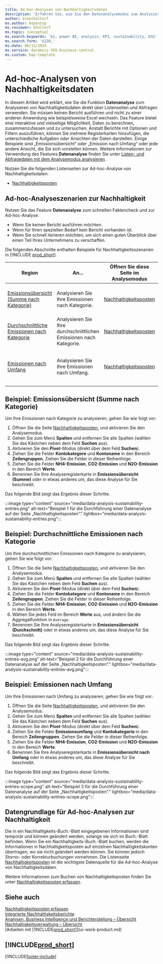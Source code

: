 ```yaml
---
title: Ad-hoc-Analysen von Nachhaltigkeitsdaten
description: 'Erfahren Sie, wie Sie den Datenanalysemodus zum Analysieren von Nachhaltigkeitsdaten verwenden.'
author: brentholtorf
ms.author: kepontop
ms.reviewer: bholtorf
ms.topic: conceptual
ms.search.keywords: 'bi, power BI, analysis, KPI, sustainability, ESG'
ms.search.form: '6220,'
ms.date: 06/12/2024
ms.service: dynamics-365-business-central
ms.custom: bap-template
---
```


# <a name="ad-hoc-analysis-of-sustainability-data"></a>Ad-hoc-Analysen von Nachhaltigkeitsdaten

In diesem Artikel wird erklärt, wie Sie die Funktion **Datenanalyse** zum Analysieren von Nachhaltigkeitsdaten direkt über Listenseiten und Abfragen verwenden. Sie müssen keinen Bericht ausführen und nicht zu einer anderen Anwendung wie beispielsweise Excel wechseln. Das Feature bietet eine interaktive und vielseitige Möglichkeit, Daten zu berechnen, zusammenzufassen und zu untersuchen. Anstatt Berichte mit Optionen und Filtern auszuführen, können Sie mehrere Registerkarten hinzufügen, die unterschiedliche Aufgaben oder Ansichten der Daten darstellen. Einige Beispiele sind „Emissionsübersicht“ oder „Emission nach Umfang“ oder jede andere Ansicht, die Sie sich vorstellen können. Weitere Informationen zur Verwendung des Features **Datenanalyse** finden Sie unter [Listen- und Abfragedaten mit dem Analysemodus analysieren](analysis-mode.md).

Nutzen Sie die folgenden Listenseiten zur Ad-hoc-Analyse von Nachhaltigkeitsdaten:

- [Nachhaltigkeitsposten](https://businesscentral.dynamics.com/?page=6220)

## <a name="sustainability-ad-hoc-analysis-scenarios"></a>Ad-hoc-Analyseszenarien zur Nachhaltigkeit

Nutzen Sie das Feature **Datenanalyse** zum schnellen Faktencheck und zur Ad-hoc-Analyse:

- Wenn Sie keinen Bericht ausführen möchten.
- Wenn für Ihren speziellen Bedarf kein Bericht vorhanden ist.
- Wenn Sie schnell iterieren möchten, um sich einen guten Überblick über einen Teil Ihres Unternehmens zu verschaffen.

Die folgenden Abschnitte enthalten Beispiele für Nachhaltigkeitsszenarien in [!INCLUDE [prod_short](includes/prod_short.md)].

| Region | An... | Öffnen Sie diese Seite im Analysemodus | Diese Felder verwenden |
| ---- | ----- | ------------------------------- |------------------- |
| [Emissionsübersicht (Summe nach Kategorie)](#example-emission-overview-sum-by-category) | Analysieren Sie Ihre Emissionen nach Kategorie. | [Nachhaltigkeitsposten](https://businesscentral.dynamics.com/?page=6220) | **Kontokategorie**, **Kontoname**, **NH4-Emission**, **CO2-Emission** und **N2O-Emission**.|
| [Durchschnittliche Emissionen nach Kategorie](#example-average-emissions-by-category) | Analysieren Sie Ihre durchschnittlichen Emissionen nach Kategorie. | [Nachhaltigkeitsposten](https://businesscentral.dynamics.com/?page=6220) | **Kontokategorie**, **Kontoname**, **NH4-Emission**, **CO2-Emission** und **N2O-Emission**.|
| [Emissionen nach Umfang](#example-emissions-by-scope) | Analysieren Sie Ihre Emissionen nach Umfang. | [Nachhaltigkeitsposten](https://businesscentral.dynamics.com/?page=6220) | **Emissionsumfang**, **Kontokategorie**, **NH4-Emission**, **CO2-Emission** und **N2O-Emission**.|

## <a name="example-emission-overview-sum-by-category"></a>Beispiel: Emissionsübersicht (Summe nach Kategorie)

Um Ihre Emissionen nach Kategorie zu analysieren, gehen Sie wie folgt vor:

1. Öffnen Sie die Seite [Nachhaltigkeitsposten](https://businesscentral.dynamics.com/?page=6220), und aktivieren Sie den Analysemodus.
1. Gehen Sie zum Menü **Spalten** und entfernen Sie alle Spalten (wählen Sie das Kästchen neben dem Feld **Suchen** aus).
1. Aktivieren Sie den **Pivot**-Modus (direkt über dem Feld **Suchen**).
1. Ziehen Sie die Felder **Kontokategore** und **Kontoname** in den Bereich **Zeilengruppen**. Ziehen Sie die Felder in dieser Reihenfolge.
1. Ziehen Sie die Felder **NH4-Emission**, **CO2-Emission** und **N2O-Emission** in den Bereich **Werte**.
1. Benennen Sie Ihre Analyseregisterkarte in **Emissionsübersicht (Summe)** oder in etwas anderes um, das diese Analyse für Sie beschreibt.

Das folgende Bild zeigt das Ergebnis dieser Schritte.

:::image type="content" source="media/data-analysis-sustainability-entries.png" alt-text="Beispiel 1 für die Durchführung einer Datenanalyse auf der Seite „Nachhaltigkeitsposten“." lightbox="media/data-analysis-sustainability-entries.png":::

## <a name="example-average-emissions-by-category"></a>Beispiel: Durchschnittliche Emissionen nach Kategorie

Um Ihre durchschnittlichen Emissionen nach Kategorie zu analysieren, gehen Sie wie folgt vor:

1. Öffnen Sie die Seite [Nachhaltigkeitsposten](https://businesscentral.dynamics.com/?page=6220), und aktivieren Sie den Analysemodus.
1. Gehen Sie zum Menü **Spalten** und entfernen Sie alle Spalten (wählen Sie das Kästchen neben dem Feld **Suchen** aus).
1. Aktivieren Sie den **Pivot**-Modus (direkt über dem Feld **Suchen**).
1. Ziehen Sie die Felder **Kontokategore** und **Kontoname** in den Bereich **Zeilengruppen**. Ziehen Sie die Felder in dieser Reihenfolge.
1. Ziehen Sie die Felder **NH4-Emission**, **CO2-Emission** und **N2O-Emission** in den Bereich **Werte**.
1. Wählen Sie jedes Feld im Bereich **Werte** aus, und ändern Sie die Aggregatfunktion in `Average`.
1. Benennen Sie Ihre Analyseregisterkarte in **Emissionsübersicht (Durchschnitt)** oder in etwas anderes um, das diese Analyse für Sie beschreibt.

Das folgende Bild zeigt das Ergebnis dieser Schritte.

:::image type="content" source="media/data-analysis-sustainability-entries-avg.png" alt-text="Beispiel 2 für die Durchführung einer Datenanalyse auf der Seite „Nachhaltigkeitsposten“." lightbox="media/data-analysis-sustainability-entries-avg.png":::

## <a name="example-emissions-by-scope"></a>Beispiel: Emissionen nach Umfang

Um Ihre Emissionen nach Umfang zu analysieren, gehen Sie wie folgt vor:

1. Öffnen Sie die Seite [Nachhaltigkeitsposten](https://businesscentral.dynamics.com/?page=6220), und aktivieren Sie den Analysemodus.
1. Gehen Sie zum Menü **Spalten** und entfernen Sie alle Spalten (wählen Sie das Kästchen neben dem Feld **Suchen** aus).
1. Aktivieren Sie den **Pivot**-Modus (direkt über dem Feld **Suchen**).
1. Ziehen Sie die Felder **Emissionsumfang** und **Kontokategorie** in den Bereich **Zeilengruppen**. Ziehen Sie die Felder in dieser Reihenfolge.
1. Ziehen Sie die Felder **NH4-Emission**, **CO2-Emission** und **N2O-Emission** in den Bereich **Werte**.
1. Benennen Sie Ihre Analyseregisterkarte in **Emissionsübersicht nach Umfang** oder in etwas anderes um, das diese Analyse für Sie beschreibt.

Das folgende Bild zeigt das Ergebnis dieser Schritte.

:::image type="content" source="media/data-analysis-sustainability-entries-scope.png" alt-text="Beispiel 3 für die Durchführung einer Datenanalyse auf der Seite „Nachhaltigkeitsposten“." lightbox="media/data-analysis-sustainability-entries-scope.png":::

## <a name="data-foundation-for-ad-hoc-analysis-on-sustainability"></a>Datengrundlage für Ad-hoc-Analysen zur Nachhaltigkeit

Die in ein Nachhaltigkeits-Buch.-Blatt eingegebenen Informationen sind temporär und können geändert werden, solange sie sich im Buch.-Blatt befinden. Wenn Sie ein Nachhaltigkeits-Buch.-Blatt buchen, werden die Informationen in Nachhaltigkeitsposten auf einzelnen Nachhaltigkeitskonten übertragen, wo sie nicht geändert werden können. Sie können jedoch Storno- oder Korrekturbuchungen vornehmen. Die Listenseite [Nachhaltigkeitsposten](https://businesscentral.dynamics.com/?page=6220) ist die wichtigste Datenquelle für die Ad-hoc-Analyse von Nachhaltigkeitsdaten.

Weitere Informationen zum Buchen von Nachhaltigkeitsposten finden Sie unter [Nachhaltigkeitsposten erfassen](finance-sustainability-journal.md).

## <a name="see-also"></a>Siehe auch

[Nachhaltigkeitsposten erfassen](finance-sustainability-journal.md)  
[Integrierte Nachhaltigkeitsberichte](sustainability-reports.md)   
[Analysen, Business Intelligence und Berichterstellung – Übersicht](reports-bi-reporting.md)  
[Nachhaltigkeitsverwaltung – Übersicht](finance-manage-sustainability.md)   
[Arbeiten mit [!INCLUDE[prod_short](includes/prod_short.md)]](ui-work-product.md)  

## [!INCLUDE[prod_short](includes/free_trial_md.md)]  

[!INCLUDE[footer-include](includes/footer-banner.md)]
